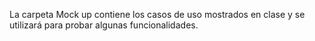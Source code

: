 La carpeta Mock up contiene los casos de uso mostrados en clase y se utilizará para probar
algunas funcionalidades.

